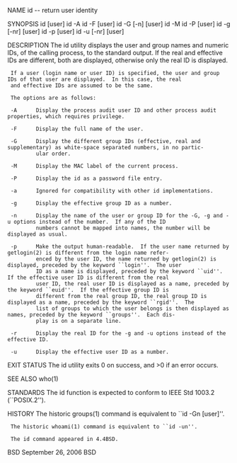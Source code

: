 NAME
     id -- return user identity

SYNOPSIS
     id [user]
     id -A
     id -F [user]
     id -G [-n] [user]
     id -M
     id -P [user]
     id -g [-nr] [user]
     id -p [user]
     id -u [-nr] [user]

DESCRIPTION
     The id utility displays the user and group names and numeric IDs, of the calling process, to the standard output.  If the
     real and effective IDs are different, both are displayed, otherwise only the real ID is displayed.

     If a user (login name or user ID) is specified, the user and group IDs of that user are displayed.  In this case, the real
     and effective IDs are assumed to be the same.

     The options are as follows:

     -A      Display the process audit user ID and other process audit properties, which requires privilege.

     -F      Display the full name of the user.

     -G      Display the different group IDs (effective, real and supplementary) as white-space separated numbers, in no partic-
             ular order.

     -M      Display the MAC label of the current process.

     -P      Display the id as a password file entry.

     -a      Ignored for compatibility with other id implementations.

     -g      Display the effective group ID as a number.

     -n      Display the name of the user or group ID for the -G, -g and -u options instead of the number.  If any of the ID
             numbers cannot be mapped into names, the number will be displayed as usual.

     -p      Make the output human-readable.  If the user name returned by getlogin(2) is different from the login name refer-
             enced by the user ID, the name returned by getlogin(2) is displayed, preceded by the keyword ``login''.  The user
             ID as a name is displayed, preceded by the keyword ``uid''.  If the effective user ID is different from the real
             user ID, the real user ID is displayed as a name, preceded by the keyword ``euid''.  If the effective group ID is
             different from the real group ID, the real group ID is displayed as a name, preceded by the keyword ``rgid''.  The
             list of groups to which the user belongs is then displayed as names, preceded by the keyword ``groups''.  Each dis-
             play is on a separate line.

     -r      Display the real ID for the -g and -u options instead of the effective ID.

     -u      Display the effective user ID as a number.

EXIT STATUS
     The id utility exits 0 on success, and >0 if an error occurs.

SEE ALSO
     who(1)

STANDARDS
     The id function is expected to conform to IEEE Std 1003.2 (``POSIX.2'').

HISTORY
     The historic groups(1) command is equivalent to ``id -Gn [user]''.

     The historic whoami(1) command is equivalent to ``id -un''.

     The id command appeared in 4.4BSD.

BSD                           September 26, 2006                           BSD